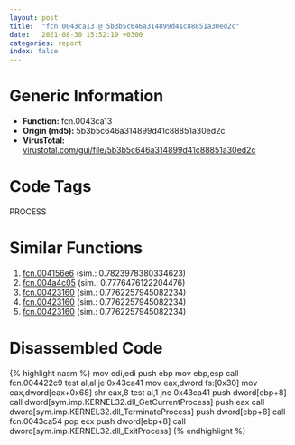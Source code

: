 ```yaml
---
layout: post
title:  "fcn.0043ca13 @ 5b3b5c646a314899d41c88851a30ed2c"
date:   2021-08-30 15:52:19 +0300
categories: report
index: false
---
```


# Generic Information
- **Function:** fcn.0043ca13
- **Origin (md5):** 5b3b5c646a314899d41c88851a30ed2c
- **VirusTotal:** [virustotal.com/gui/file/5b3b5c646a314899d41c88851a30ed2c][virustotal_ref]

# Code Tags
<span class="tag" id="PROCESS">PROCESS</span>


# Similar Functions

1. [fcn.004156e6][similar_1_ref] (sim.: 0.7823978380334623)
2. [fcn.004a4c05][similar_2_ref] (sim.: 0.7776476122204476)
3. [fcn.00423160][similar_3_ref] (sim.: 0.7762257945082234)
4. [fcn.00423160][similar_4_ref] (sim.: 0.7762257945082234)
5. [fcn.00423160][similar_5_ref] (sim.: 0.7762257945082234)


# Disassembled Code

{% highlight nasm %}
mov edi,edi
push ebp
mov ebp,esp
call fcn.004422c9
test al,al
je 0x43ca41
mov eax,dword fs:[0x30]
mov eax,dword[eax+0x68]
shr eax,8
test al,1
jne 0x43ca41
push dword[ebp+8]
call dword[sym.imp.KERNEL32.dll_GetCurrentProcess]
push eax
call dword[sym.imp.KERNEL32.dll_TerminateProcess]
push dword[ebp+8]
call fcn.0043ca54
pop ecx
push dword[ebp+8]
call dword[sym.imp.KERNEL32.dll_ExitProcess]
{% endhighlight %}


[similar_1_ref]: /report/fcn.004156e6@d59f9c4f445b9f980173dec064f55091
[similar_2_ref]: /report/fcn.004a4c05@3b2d901eaca41ce14deca6a48c0c801a
[similar_3_ref]: /report/fcn.00423160@bfc56d3292771303f4bab42bb05f48e4
[similar_4_ref]: /report/fcn.00423160@66cd1e1b59e5415fb227cef3deb34a63
[similar_5_ref]: /report/fcn.00423160@835812ed365516de32516b9bf14b0450
[virustotal_ref]: https://www.virustotal.com/gui/file/5b3b5c646a314899d41c88851a30ed2c